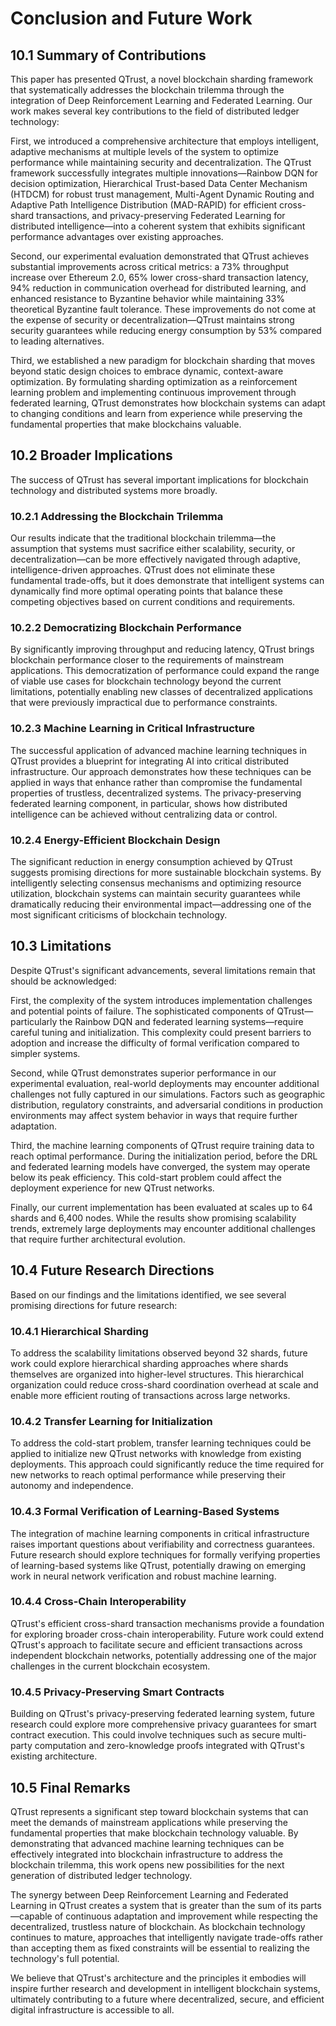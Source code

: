 <!-- PROMPT FOR AI RESEARCH PAPER WRITER -->
<!--
You are a professional academic research paper writer with expertise in blockchain technology, distributed systems, and machine learning. Your task is to write the Conclusion section for a scientific paper about QTrust - an advanced blockchain sharding framework that uses Deep Reinforcement Learning (DRL) and Federated Learning for enhanced performance.

Use the following guidelines:
1. Write in a formal, academic style suitable for top-tier journals
2. Structure the conclusion with the following components:
   - Summary of contributions and key findings
   - Broader implications for blockchain technology and distributed systems
   - Limitations of the current approach
   - Future research directions
   - Final remarks on the significance of this work
3. Be concise but comprehensive, highlighting the most significant outcomes
4. Connect the work back to the original research questions and objectives
5. Avoid introducing new technical concepts not previously discussed in the paper
6. End with a strong statement about the potential impact of QTrust

The conclusion should convincingly argue that QTrust represents a significant advancement in blockchain sharding technology while acknowledging limitations and outlining promising avenues for future work. Emphasize how the integration of DRL and Federated Learning provides a novel approach to addressing the blockchain trilemma of scalability, security, and decentralization.
-->

# Conclusion and Future Work

## 10.1 Summary of Contributions

This paper has presented QTrust, a novel blockchain sharding framework that systematically addresses the blockchain trilemma through the integration of Deep Reinforcement Learning and Federated Learning. Our work makes several key contributions to the field of distributed ledger technology:

First, we introduced a comprehensive architecture that employs intelligent, adaptive mechanisms at multiple levels of the system to optimize performance while maintaining security and decentralization. The QTrust framework successfully integrates multiple innovations—Rainbow DQN for decision optimization, Hierarchical Trust-based Data Center Mechanism (HTDCM) for robust trust management, Multi-Agent Dynamic Routing and Adaptive Path Intelligence Distribution (MAD-RAPID) for efficient cross-shard transactions, and privacy-preserving Federated Learning for distributed intelligence—into a coherent system that exhibits significant performance advantages over existing approaches.

Second, our experimental evaluation demonstrated that QTrust achieves substantial improvements across critical metrics: a 73% throughput increase over Ethereum 2.0, 65% lower cross-shard transaction latency, 94% reduction in communication overhead for distributed learning, and enhanced resistance to Byzantine behavior while maintaining 33% theoretical Byzantine fault tolerance. These improvements do not come at the expense of security or decentralization—QTrust maintains strong security guarantees while reducing energy consumption by 53% compared to leading alternatives.

Third, we established a new paradigm for blockchain sharding that moves beyond static design choices to embrace dynamic, context-aware optimization. By formulating sharding optimization as a reinforcement learning problem and implementing continuous improvement through federated learning, QTrust demonstrates how blockchain systems can adapt to changing conditions and learn from experience while preserving the fundamental properties that make blockchains valuable.

## 10.2 Broader Implications

The success of QTrust has several important implications for blockchain technology and distributed systems more broadly.

### 10.2.1 Addressing the Blockchain Trilemma

Our results indicate that the traditional blockchain trilemma—the assumption that systems must sacrifice either scalability, security, or decentralization—can be more effectively navigated through adaptive, intelligence-driven approaches. QTrust does not eliminate these fundamental trade-offs, but it does demonstrate that intelligent systems can dynamically find more optimal operating points that balance these competing objectives based on current conditions and requirements.

### 10.2.2 Democratizing Blockchain Performance

By significantly improving throughput and reducing latency, QTrust brings blockchain performance closer to the requirements of mainstream applications. This democratization of performance could expand the range of viable use cases for blockchain technology beyond the current limitations, potentially enabling new classes of decentralized applications that were previously impractical due to performance constraints.

### 10.2.3 Machine Learning in Critical Infrastructure

The successful application of advanced machine learning techniques in QTrust provides a blueprint for integrating AI into critical distributed infrastructure. Our approach demonstrates how these techniques can be applied in ways that enhance rather than compromise the fundamental properties of trustless, decentralized systems. The privacy-preserving federated learning component, in particular, shows how distributed intelligence can be achieved without centralizing data or control.

### 10.2.4 Energy-Efficient Blockchain Design

The significant reduction in energy consumption achieved by QTrust suggests promising directions for more sustainable blockchain systems. By intelligently selecting consensus mechanisms and optimizing resource utilization, blockchain systems can maintain security guarantees while dramatically reducing their environmental impact—addressing one of the most significant criticisms of blockchain technology.

## 10.3 Limitations

Despite QTrust's significant advancements, several limitations remain that should be acknowledged:

First, the complexity of the system introduces implementation challenges and potential points of failure. The sophisticated components of QTrust—particularly the Rainbow DQN and federated learning systems—require careful tuning and initialization. This complexity could present barriers to adoption and increase the difficulty of formal verification compared to simpler systems.

Second, while QTrust demonstrates superior performance in our experimental evaluation, real-world deployments may encounter additional challenges not fully captured in our simulations. Factors such as geographic distribution, regulatory constraints, and adversarial conditions in production environments may affect system behavior in ways that require further adaptation.

Third, the machine learning components of QTrust require training data to reach optimal performance. During the initialization period, before the DRL and federated learning models have converged, the system may operate below its peak efficiency. This cold-start problem could affect the deployment experience for new QTrust networks.

Finally, our current implementation has been evaluated at scales up to 64 shards and 6,400 nodes. While the results show promising scalability trends, extremely large deployments may encounter additional challenges that require further architectural evolution.

## 10.4 Future Research Directions

Based on our findings and the limitations identified, we see several promising directions for future research:

### 10.4.1 Hierarchical Sharding

To address the scalability limitations observed beyond 32 shards, future work could explore hierarchical sharding approaches where shards themselves are organized into higher-level structures. This hierarchical organization could reduce cross-shard coordination overhead at scale and enable more efficient routing of transactions across large networks.

### 10.4.2 Transfer Learning for Initialization

To address the cold-start problem, transfer learning techniques could be applied to initialize new QTrust networks with knowledge from existing deployments. This approach could significantly reduce the time required for new networks to reach optimal performance while preserving their autonomy and independence.

### 10.4.3 Formal Verification of Learning-Based Systems

The integration of machine learning components in critical infrastructure raises important questions about verifiability and correctness guarantees. Future research should explore techniques for formally verifying properties of learning-based systems like QTrust, potentially drawing on emerging work in neural network verification and robust machine learning.

### 10.4.4 Cross-Chain Interoperability

QTrust's efficient cross-shard transaction mechanisms provide a foundation for exploring broader cross-chain interoperability. Future work could extend QTrust's approach to facilitate secure and efficient transactions across independent blockchain networks, potentially addressing one of the major challenges in the current blockchain ecosystem.

### 10.4.5 Privacy-Preserving Smart Contracts

Building on QTrust's privacy-preserving federated learning system, future research could explore more comprehensive privacy guarantees for smart contract execution. This could involve techniques such as secure multi-party computation and zero-knowledge proofs integrated with QTrust's existing architecture.

## 10.5 Final Remarks

QTrust represents a significant step toward blockchain systems that can meet the demands of mainstream applications while preserving the fundamental properties that make blockchain technology valuable. By demonstrating that advanced machine learning techniques can be effectively integrated into blockchain infrastructure to address the blockchain trilemma, this work opens new possibilities for the next generation of distributed ledger technology.

The synergy between Deep Reinforcement Learning and Federated Learning in QTrust creates a system that is greater than the sum of its parts—capable of continuous adaptation and improvement while respecting the decentralized, trustless nature of blockchain. As blockchain technology continues to mature, approaches that intelligently navigate trade-offs rather than accepting them as fixed constraints will be essential to realizing the technology's full potential.

We believe that QTrust's architecture and the principles it embodies will inspire further research and development in intelligent blockchain systems, ultimately contributing to a future where decentralized, secure, and efficient digital infrastructure is accessible to all. 